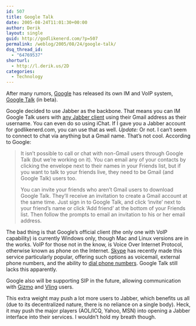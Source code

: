 ```yaml
---
id: 507
title: Google Talk
date: 2005-08-24T11:01:30+00:00
author: Derik
layout: single
guid: http://godlikenerd.com/?p=507
permalink: /weblog/2005/08/24/google-talk/
dsq_thread_id:
  - "64769537"
shorturl:
  - http://l.derik.us/2D
categories:
  - Technology
---
```

After many rumors, [Google](http://www.google.com) has released its own IM and VoIP system, [Google Talk](http://www.google.com/talk/) (in beta).

Google decided to use Jabber as the backbone. That means you can IM Google Talk users with [any Jabber client](http://www.google.com/talk/otherclients.html) using their Gmail address as their username. You can even do so using iChat. If I gave you a Jabber account for godlikenerd.com, you can use that as well. _Update:_ Or not. I can&#8217;t seem to connect to chat via anything but a Gmail name. That&#8217;s not cool. According to Google:

> It isn&#8217;t possible to call or chat with non-Gmail users through Google Talk (but we&#8217;re working on it). You can email any of your contacts by clicking the envelope next to their names in your Friends list, but if you want to talk to your friends live, they need to be Gmail (and Google Talk) users too.
> 
> You can invite your friends who aren&#8217;t Gmail users to download Google Talk. They&#8217;ll receive an invitation to create a Gmail account at the same time. Just sign in to Google Talk, and click &#8216;invite&#8217; next to your friend&#8217;s name or click &#8216;Add friend&#8217; at the bottom of your Friends list. Then follow the prompts to email an invitation to his or her email address. 

The bad thing is that Google&#8217;s official client (the only one with VoIP capability) is currently Windows only, though Mac and Linux versions are in the works. VoIP for those not in the know, is Voice Over Internet Protocol, otherwise known as phone on the Internet. [Skype](http://www.skype.com) has recently made this service particularly popular, offering such options as voicemail, external phone numbers, and the ability to [dial phone numbers](http://www.trycards.com/). Google Talk still lacks this apparently.

Google also will be supporting SIP in the future, allowing communication with [Gizmo](http://www.gizmoproject.com/) and [Vling](http://www.earthlink.net/voice/vling/) users.

This extra weight may push a lot more users to Jabber, which benefits us all (due to its decentralized nature, there is no reliance on a single body). Heck, it may push the major players (AOL/ICQ, Yahoo, MSN) into opening a Jabber interface into their services. I wouldn&#8217;t hold my breath though.